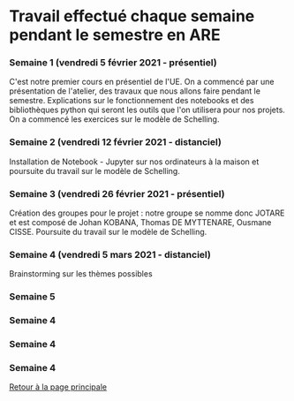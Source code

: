 # Travail effectué chaque semaine pendant le semestre en ARE

### Semaine 1 (vendredi 5 février 2021 - présentiel)

C'est notre premier cours en présentiel de l'UE. On a commencé par une présentation de l'atelier, des travaux que nous allons faire pendant le semestre. Explications sur le fonctionnement des notebooks et des bibliothèques python qui seront les outils que l'on utilisera pour nos projets.
On a commencé les exercices sur le modèle de Schelling. 

### Semaine 2 (vendredi 12 février 2021 - distanciel)
Installation de Notebook - Jupyter sur nos ordinateurs à la maison et poursuite du travail sur le modèle de Schelling.

### Semaine 3 (vendredi 26 février 2021 - présentiel)
Création des groupes pour le projet : notre groupe se nomme donc JOTARE et est composé de Johan KOBANA, Thomas DE MYTTENARE, Ousmane CISSE. 
Poursuite du travail sur le modèle de Schelling.

### Semaine 4 (vendredi 5 mars 2021 - distanciel)
Brainstorming sur les thèmes possibles 
### Semaine 5
### Semaine 4
### Semaine 4
### Semaine 4


<a href="index.html"> Retour à la page principale </a>

